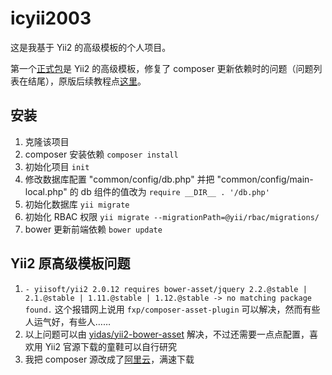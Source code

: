 # icyii2003

这是我基于 Yii2 的高级模板的个人项目。

第一个[正式包](https://github.com/icy2003/icyii2003/releases/tag/v0.0)是 Yii2 的高级模板，修复了 composer 更新依赖时的问题（问题列表在结尾），原版后续教程点[这里](https://www.yiiframework.com/extension/yiisoft/yii2-app-advanced/doc/guide/2.0/en/start-installation#preparing-application)。

## 安装

1. 克隆该项目
2. composer 安装依赖 `composer install`
3. 初始化项目 `init`
4. 修改数据库配置 "common/config/db.php" 并把 "common/config/main-local.php" 的 db 组件的值改为 `require __DIR__ . '/db.php'`
5. 初始化数据库 `yii migrate`
6. 初始化 RBAC 权限 `yii migrate --migrationPath=@yii/rbac/migrations/`
7. bower 更新前端依赖 `bower update`

## Yii2 原高级模板问题

1. `- yiisoft/yii2 2.0.12 requires bower-asset/jquery 2.2.@stable | 2.1.@stable | 1.11.@stable | 1.12.@stable -> no matching package found.` 这个报错网上说用 `fxp/composer-asset-plugin` 可以解决，然而有些人运气好，有些人……
2. 以上问题可以由 [yidas/yii2-bower-asset](https://packagist.org/packages/yidas/yii2-bower-asset) 解决，不过还需要一点点配置，喜欢用 Yii2 官源下载的童鞋可以自行研究
3. 我把 composer 源改成了[阿里云](https://mirrors.aliyun.com/composer/)，满速下载
